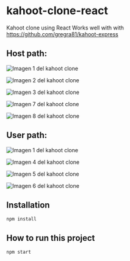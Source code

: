 # kahoot-clone-react

Kahoot clone using React
Works well with with https://github.com/gregra81/kahoot-express

## Host path:

![Imagen 1 del kahoot clone](https://i.imgur.com/E3fNak1.png)

![Imagen 2 del kahoot clone](https://i.imgur.com/2TcDG7r.png)

![Imagen 3 del kahoot clone](https://i.imgur.com/QwUJB1o.png)

![Imagen 7 del kahoot clone](https://i.imgur.com/o9jqtPo.png)

![Imagen 8 del kahoot clone](https://i.imgur.com/NP2ULII.png)

## User path:

![Imagen 1 del kahoot clone](https://i.imgur.com/E3fNak1.png)

![Imagen 4 del kahoot clone](https://i.imgur.com/jQEgMA5.png)

![Imagen 5 del kahoot clone](https://i.imgur.com/fsuX1ls.png)

![Imagen 6 del kahoot clone](https://i.imgur.com/xCczIp2.png)


## Installation

```
npm install
```

## How to run this project

```
npm start
```
